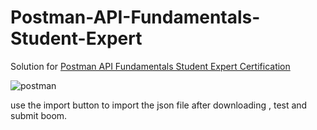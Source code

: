 # Postman-API-Fundamentals-Student-Expert
Solution for [Postman API Fundamentals Student Expert Certification](https://academy.postman.com/path/postman-api-fundamentals-student-expert)

![postman](https://github.com/Thunder-007/Postman-API-Fundamentals-Student-Expert/assets/75431678/b6541893-581c-49e7-b435-85626e93f07a)

use the import button to import the json file after downloading , test and submit boom.
